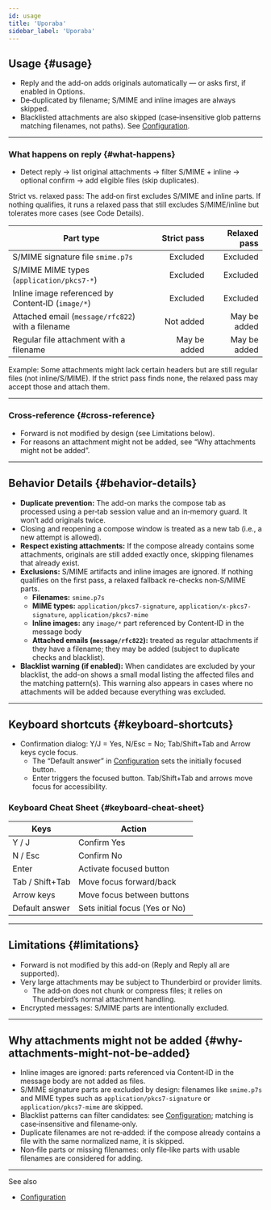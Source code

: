 ```yaml
---
id: usage
title: 'Uporaba'
sidebar_label: 'Uporaba'
---
```


## Usage {#usage}

- Reply and the add-on adds originals automatically — or asks first, if enabled in Options.
- De‑duplicated by filename; S/MIME and inline images are always skipped.
- Blacklisted attachments are also skipped (case‑insensitive glob patterns matching filenames, not paths). See [Configuration](configuration#blacklist-glob-patterns).

---

### What happens on reply {#what-happens}

- Detect reply → list original attachments → filter S/MIME + inline → optional confirm → add eligible files (skip duplicates).

Strict vs. relaxed pass: The add‑on first excludes S/MIME and inline parts. If nothing qualifies, it runs a relaxed pass that still excludes S/MIME/inline but tolerates more cases (see Code Details).

| Part type                                         |  Strict pass | Relaxed pass |
| ------------------------------------------------- | -----------: | -----------: |
| S/MIME signature file `smime.p7s`                 |     Excluded |     Excluded |
| S/MIME MIME types (`application/pkcs7-*`)         |     Excluded |     Excluded |
| Inline image referenced by Content‑ID (`image/*`) |     Excluded |     Excluded |
| Attached email (`message/rfc822`) with a filename |    Not added | May be added |
| Regular file attachment with a filename           | May be added | May be added |

Example: Some attachments might lack certain headers but are still regular files (not inline/S/MIME). If the strict pass finds none, the relaxed pass may accept those and attach them.

---

### Cross‑reference {#cross-reference}

- Forward is not modified by design (see Limitations below).
- For reasons an attachment might not be added, see “Why attachments might not be added”.

---

## Behavior Details {#behavior-details}

- **Duplicate prevention:** The add-on marks the compose tab as processed using a per‑tab session value and an in‑memory guard. It won’t add originals twice.
- Closing and reopening a compose window is treated as a new tab (i.e., a new attempt is allowed).
- **Respect existing attachments:** If the compose already contains some attachments, originals are still added exactly once, skipping filenames that already exist.
- **Exclusions:** S/MIME artifacts and inline images are ignored. If nothing qualifies on the first pass, a relaxed fallback re-checks non‑S/MIME parts.
  - **Filenames:** `smime.p7s`
  - **MIME types:** `application/pkcs7-signature`, `application/x-pkcs7-signature`, `application/pkcs7-mime`
  - **Inline images:** any `image/*` part referenced by Content‑ID in the message body
  - **Attached emails (`message/rfc822`):** treated as regular attachments if they have a filename; they may be added (subject to duplicate checks and blacklist).
- **Blacklist warning (if enabled):** When candidates are excluded by your blacklist,
  the add-on shows a small modal listing the affected files and the matching
  pattern(s). This warning also appears in cases where no attachments will be
  added because everything was excluded.

---

## Keyboard shortcuts {#keyboard-shortcuts}

- Confirmation dialog: Y/J = Yes, N/Esc = No; Tab/Shift+Tab and Arrow keys cycle focus.
  - The “Default answer” in [Configuration](configuration#confirmation) sets the initially focused button.
  - Enter triggers the focused button. Tab/Shift+Tab and arrows move focus for accessibility.

### Keyboard Cheat Sheet {#keyboard-cheat-sheet}

| Keys            | Action                         |
| --------------- | ------------------------------ |
| Y / J           | Confirm Yes                    |
| N / Esc         | Confirm No                     |
| Enter           | Activate focused button        |
| Tab / Shift+Tab | Move focus forward/back        |
| Arrow keys      | Move focus between buttons     |
| Default answer  | Sets initial focus (Yes or No) |

---

## Limitations {#limitations}

- Forward is not modified by this add-on (Reply and Reply all are supported).
- Very large attachments may be subject to Thunderbird or provider limits.
  - The add‑on does not chunk or compress files; it relies on Thunderbird’s normal attachment handling.
- Encrypted messages: S/MIME parts are intentionally excluded.

---

## Why attachments might not be added {#why-attachments-might-not-be-added}

- Inline images are ignored: parts referenced via Content‑ID in the message body are not added as files.
- S/MIME signature parts are excluded by design: filenames like `smime.p7s` and MIME types such as `application/pkcs7-signature` or `application/pkcs7-mime` are skipped.
- Blacklist patterns can filter candidates: see [Configuration](configuration#blacklist-glob-patterns); matching is case‑insensitive and filename‑only.
- Duplicate filenames are not re‑added: if the compose already contains a file with the same normalized name, it is skipped.
- Non‑file parts or missing filenames: only file‑like parts with usable filenames are considered for adding.

---

See also

- [Configuration](configuration)
